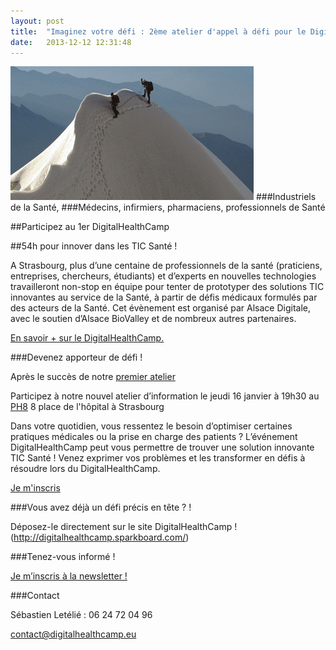 ```yaml
---
layout: post
title:  "Imaginez votre défi : 2ème atelier d'appel à défi pour le DigitalHealthCamp"
date:   2013-12-12 12:31:48
---
```


![défi](/img/defi.png)
###Industriels de la Santé,
###Médecins, infirmiers, pharmaciens, professionnels de Santé

##Participez au 1er DigitalHealthCamp

##54h pour innover dans les TIC Santé !

A Strasbourg, plus d’une centaine de professionnels de la santé (praticiens, entreprises, chercheurs, étudiants) et d’experts en nouvelles technologies travailleront non-stop en équipe pour tenter de prototyper des solutions TIC innovantes au service de la Santé, à partir de défis médicaux formulés par des acteurs de la Santé. Cet évènement est organisé par Alsace Digitale, avec le soutien d’Alsace BioValley et de nombreux autres partenaires.

[En savoir + sur le DigitalHealthCamp.](http://digitalhealthcamp.eu)

###Devenez apporteur de défi !

Après le succès de notre [premier atelier](http://digitalhealthcamp.eu/2013/11/13/retour-premier-atelier-appel-a-defi.html)

Participez à notre nouvel atelier d’information le jeudi 16 janvier à 19h30 au [PH8](https://www.google.fr/maps/preview#!q=8+Place+de+l%E2%80%99h%C3%B4pital+67000+Strasbourg&data=!1m4!1m3!1d2757!2d7.7496695!3d48.5772135!4m12!2m11!1m10!1s0x4796c9acef5bb4bb%3A0x9a52ac306ba7da93!3m8!1m3!1d84435!2d7.7801151!3d48.5984714!3m2!1i1024!2i768!4f13.1)  8 place de l'hôpital à Strasbourg

<!--more-->

Dans votre quotidien, vous ressentez le besoin d’optimiser certaines pratiques médicales ou la prise en charge des patients ? L’événement DigitalHealthCamp peut vous permettre de trouver une solution innovante TIC Santé ! Venez exprimer vos problèmes et les transformer en défis à résoudre lors du DigitalHealthCamp.

[Je m'inscris](https://atelierdhc.eventbrite.com)

###Vous avez déjà un défi précis en tête ? !

Déposez-le directement sur le site DigitalHealthCamp ! (http://digitalhealthcamp.sparkboard.com/)

###Tenez-vous informé !

[Je m’inscris à la newsletter !](http://eepurl.com/Gbes1)

###Contact

Sébastien Letélié : 06 24 72 04 96

contact@digitalhealthcamp.eu
